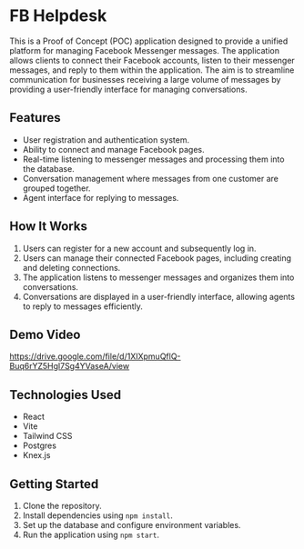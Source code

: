 # FB Helpdesk

This is a Proof of Concept (POC) application designed to provide a unified platform for managing Facebook Messenger messages. The application allows clients to connect their Facebook accounts, listen to their messenger messages, and reply to them within the application. The aim is to streamline communication for businesses receiving a large volume of messages by providing a user-friendly interface for managing conversations.

## Features
- User registration and authentication system.
- Ability to connect and manage Facebook pages.
- Real-time listening to messenger messages and processing them into the database.
- Conversation management where messages from one customer are grouped together.
- Agent interface for replying to messages.

## How It Works
1. Users can register for a new account and subsequently log in.
2. Users can manage their connected Facebook pages, including creating and deleting connections.
3. The application listens to messenger messages and organizes them into conversations.
4. Conversations are displayed in a user-friendly interface, allowing agents to reply to messages efficiently.

## Demo Video

https://drive.google.com/file/d/1XIXpmuQflQ-Buq6rYZ5Hgl7Sg4YVaseA/view



## Technologies Used
- React
- Vite
- Tailwind CSS
- Postgres
- Knex.js

## Getting Started
1. Clone the repository.
2. Install dependencies using `npm install`.
3. Set up the database and configure environment variables.
4. Run the application using `npm start`.

